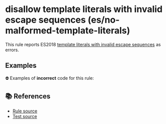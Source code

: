 # disallow template literals with invalid escape sequences (es/no-malformed-template-literals)

This rule reports ES2018 [template literals with invalid escape sequences](https://github.com/tc39/proposal-template-literal-revision#readme) as errors.

## Examples

⛔ Examples of **incorrect** code for this rule:

<eslint-playground type="bad" code="/*eslint es/no-malformed-template-literals: error */
tag`\unicode`
" />

## 📚 References

- [Rule source](https://github.com/mysticatea/eslint-plugin-es/blob/v3.0.1/lib/rules/no-malformed-template-literals.js)
- [Test source](https://github.com/mysticatea/eslint-plugin-es/blob/v3.0.1/tests/lib/rules/no-malformed-template-literals.js)
